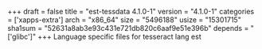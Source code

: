 +++
draft = false
title = "est-tessdata 4.1.0-1"
version = "4.1.0-1"
categories = ['xapps-extra']
arch = "x86_64"
size = "5496188"
usize = "15301715"
sha1sum = "52631a8ab3e93c431e721db820c6aaf9e51e396b"
depends = "['glibc']"
+++
Language specific files for tesseract lang est